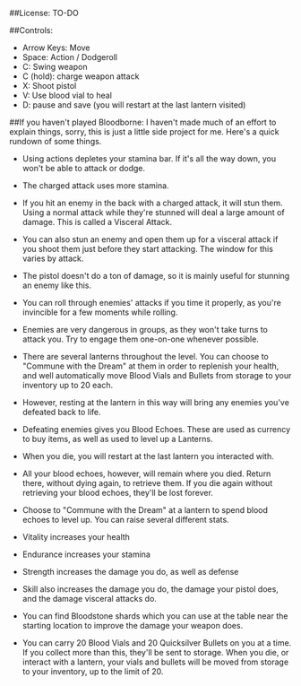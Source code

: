 ##License: TO-DO


##Controls:
- Arrow Keys: Move
- Space: Action / Dodgeroll
- C: Swing weapon
- C (hold): charge weapon attack
- X: Shoot pistol
- V: Use blood vial to heal
- D: pause and save (you will restart at the last lantern visited)


##If you haven't played Bloodborne:
I haven't made much of an effort to explain things, sorry, this is just a little side project for me. Here's a quick rundown of some things.

- Using actions depletes your stamina bar. If it's all the way down, you won't be able to attack or dodge.
- The charged attack uses more stamina.
- If you hit an enemy in the back with a charged attack, it will stun them. Using a normal attack while they're stunned will deal a large amount of damage. This is called a Visceral Attack.
- You can also stun an enemy and open them up for a visceral attack if you shoot them just before they start attacking. The window for this varies by attack.
- The pistol doesn't do a ton of damage, so it is mainly useful for stunning an enemy like this.
- You can roll through enemies' attacks if you time it properly, as you're invincible for a few moments while rolling.
- Enemies are very dangerous in groups, as they won't take turns to attack you. Try to engage them one-on-one whenever possible.

- There are several lanterns throughout the level. You can choose to "Commune with the Dream" at them in order to replenish your health, and well automatically move Blood Vials and Bullets from storage to your inventory up to 20 each.
- However, resting at the lantern in this way will bring any enemies you've defeated back to life.
- Defeating enemies gives you Blood Echoes. These are used as currency to buy items, as well as used to level up a Lanterns.
- When you die, you will restart at the last lantern you interacted with.
- All your blood echoes, however, will remain where you died. Return there, without dying again, to retrieve them. If you die again without retrieving your blood echoes, they'll be lost forever.
- Choose to "Commune with the Dream" at a lantern to spend blood echoes to level up. You can raise several different stats.
- Vitality increases your health
- Endurance increases your stamina
- Strength increases the damage you do, as well as defense
- Skill also increases the damage you do, the damage your pistol does, and the damage visceral attacks do.

- You can find Bloodstone shards which you can use at the table near the starting location to improve the damage your weapon does.
- You can carry 20 Blood Vials and 20 Quicksilver Bullets on you at a time. If you collect more than this, they'll be sent to storage. When you die, or interact with a lantern, your vials and bullets will be moved from storage to your inventory, up to the limit of 20.